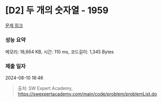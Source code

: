 # [D2] 두 개의 숫자열 - 1959 

[문제 링크](https://swexpertacademy.com/main/code/problem/problemDetail.do?contestProbId=AV5PpoFaAS4DFAUq) 

### 성능 요약

메모리: 18,664 KB, 시간: 110 ms, 코드길이: 1,345 Bytes

### 제출 일자

2024-08-10 18:46



> 출처: SW Expert Academy, https://swexpertacademy.com/main/code/problem/problemList.do